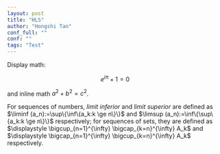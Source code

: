 ```yaml
---
layout: post
title: "HLS"
author: "Hongshi Tan"
conf_full: ""
conf: ""
tags: "Test"
---
```



Display math:
```math
e^{i\pi} + 1 = 0
```
and inline math $`a^2 + b^2 = c^2`$.


<p>For sequences of numbers, <em>limit inferior</em> and <em>limit
superior</em> are defined as $\liminf (a_n):=\sup\{\inf\{a_k:k \ge
n\}\}$ and $\limsup (a_n):=\inf\{\sup\{a_k:k \ge n\}\}$ respectively;
for sequences of sets, they are defined as $\displaystyle
\bigcup_{n=1}^{\infty} \bigcap_{k=n}^{\infty} A_k$ and $\displaystyle
\bigcap_{n=1}^{\infty} \bigcup_{k=n}^{\infty} A_k$ respectively.</p>
